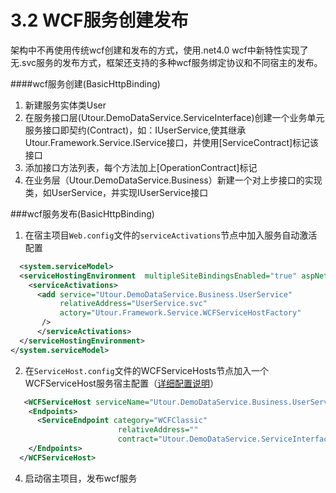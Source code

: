 # 3.2 WCF服务创建发布
 
 架构中不再使用传统wcf创建和发布的方式，使用.net4.0 wcf中新特性实现了无.svc服务的发布方式，框架还支持的多种wcf服务绑定协议和不同宿主的发布。
 
 ####wcf服务创建(BasicHttpBinding)
 
 1. 新建服务实体类User
 2. 在服务接口层(Utour.DemoDataService.ServiceInterface)创建一个业务单元服务接口即契约(Contract)，如：IUserService,使其继承Utour.Framework.Service.IService接口，并使用[ServiceContract]标记该接口
 3. 添加接口方法列表，每个方法加上[OperationContract]标记
 4. 在业务层（Utour.DemoDataService.Business）新建一个对上步接口的实现类，如UserService，并实现IUserService接口

###wcf服务发布(BasicHttpBinding)

 1. 在宿主项目```Web.config```文件的```serviceActivations```节点中加入服务自动激活配置

  ```xml
    <system.serviceModel>
    <serviceHostingEnvironment  multipleSiteBindingsEnabled="true" aspNetCompatibilityEnabled="false">
      <serviceActivations>
        <add service="Utour.DemoDataService.Business.UserService" 
             relativeAddress="UserService.svc" 
             actory="Utour.Framework.Service.WCFServiceHostFactory"
         />
        </serviceActivations>
    </serviceHostingEnvironment>
  </system.serviceModel>
  ```
  
2. 在```ServiceHost.config```文件的WCFServiceHosts节点加入一个WCFServiceHost服务宿主配置（[详细配置说明](../configintro/fu_wu_su_zhu_pei_7f6e28_servicehostconfig.md)）

  ```xml
     <WCFServiceHost serviceName="Utour.DemoDataService.Business.UserService" baseAddress ="">
      <Endpoints>
        <ServiceEndpoint category="WCFClassic" 
                          relativeAddress="" 
                          contract="Utour.DemoDataService.ServiceInterface.IUserService" />
      </Endpoints>
    </WCFServiceHost>
  ```
  
  4.  启动宿主项目，发布wcf服务